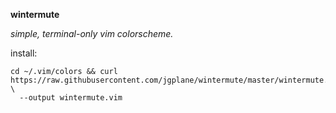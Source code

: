 __wintermute__

_simple, terminal-only vim colorscheme._

install:
```
cd ~/.vim/colors && curl https://raw.githubusercontent.com/jgplane/wintermute/master/wintermute.vim  \
  --output wintermute.vim
 ```
